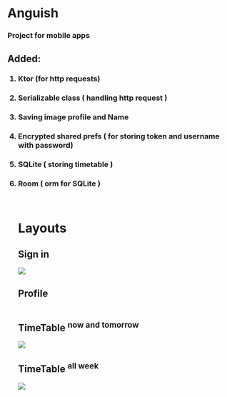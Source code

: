 <h1>Anguish</h1>
<h3>Project for mobile apps</h3<br>
<h2>Added:</h2>
<ol>
  <h3><li>Ktor (for http requests)</li></h3>
  <h3><li>Serializable class ( handling http request )</li></h3>
  <h3><li>Saving image profile and Name</li></h3>
  <h3><li>Encrypted shared prefs ( for storing token and username with password)</h3></li></h3>
  <h3><li>SQLite ( storing timetable )</li></h3>
  <h3><li>Room ( orm for SQLite )</li></h3>
<br>
<h1>Layouts</h1>
<h2>Sign in</h2>
  <img src="https://github.com/user-attachments/assets/01c70e62-aa1c-4ee2-94c1-9653f14132cd">
<h2>Profile</h2>
  <img srr="https://github.com/user-attachments/assets/262e9d3c-9145-4944-bc85-bc7fe94842bd">
<h2>TimeTable <sup>now and tomorrow</sup></h2>
  <img src="https://github.com/user-attachments/assets/3fdbb560-1d21-4938-bf43-48e8730e6a16">
<h2>TimeTable <sup>all week</sup></h2>
  <img src="https://github.com/user-attachments/assets/76311d14-5d96-4597-973a-91946c7065dc">

